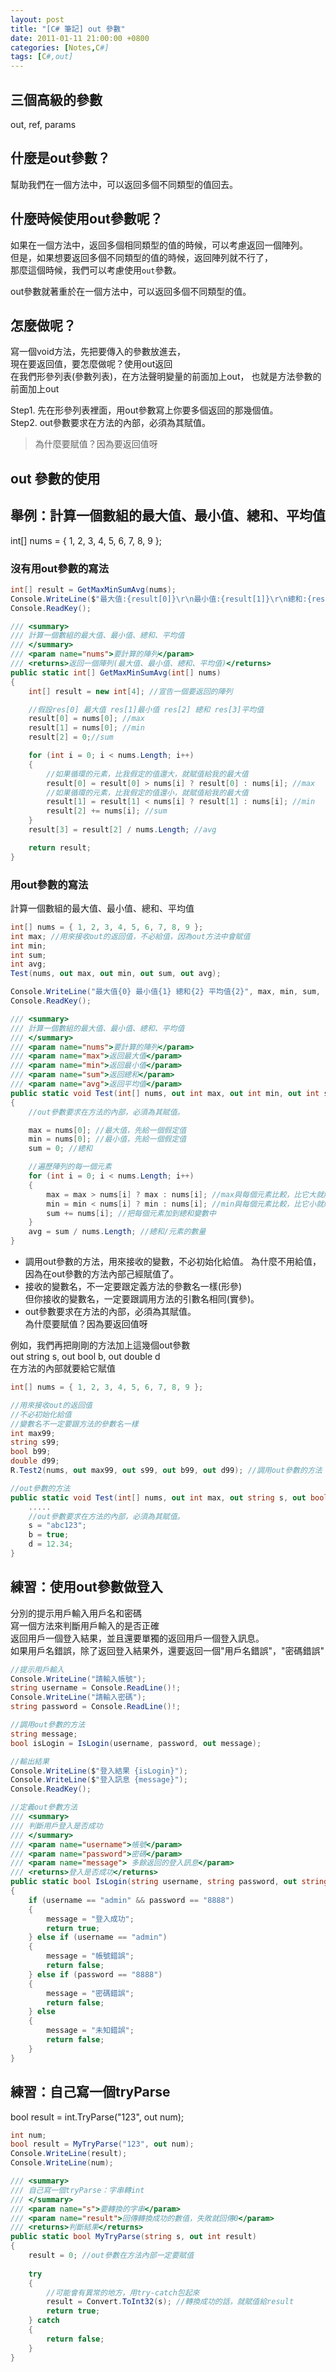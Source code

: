 ```yaml
---
layout: post
title: "[C# 筆記] out 參數"
date: 2011-01-11 21:00:00 +0800
categories: [Notes,C#]
tags: [C#,out]
---
```


## 三個高級的參數
out, ref, params

## 什麼是out參數？
幫助我們在一個方法中，可以返回多個不同類型的值回去。


## 什麼時候使用out參數呢？
如果在一個方法中，返回多個相同類型的值的時候，可以考慮返回一個陣列。    
但是，如果想要返回多個不同類型的值的時候，返回陣列就不行了，    
那麼這個時候，我們可以考慮使用`out`參數。   

out參數就著重於在一個方法中，可以返回多個不同類型的值。

## 怎麼做呢？
寫一個void方法，先把要傳入的參數放進去，    
現在要返回值，要怎麼做呢？使用out返回   
在我們形參列表(參數列表)，在方法聲明變量的前面加上out， 
也就是方法參數的前面加上out    

Step1. 先在形參列表裡面，用out參數寫上你要多個返回的那幾個值。  
Step2. out參數要求在方法的內部，必須為其賦值。      
> 為什麼要賦值？因為要返回值呀

## out 參數的使用
## 舉例：計算一個數組的最大值、最小值、總和、平均值
int[] nums = { 1, 2, 3, 4, 5, 6, 7, 8, 9 };

### 沒有用out參數的寫法
```c#
int[] result = GetMaxMinSumAvg(nums);
Console.WriteLine($"最大值:{result[0]}\r\n最小值:{result[1]}\r\n總和:{result[2]}\r\n平均值:{result[3]}");
Console.ReadKey();

/// <summary>
/// 計算一個數組的最大值、最小值、總和、平均值
/// </summary>
/// <param name="nums">要計算的陣列</param>
/// <returns>返回一個陣列(最大值、最小值、總和、平均值)</returns>
public static int[] GetMaxMinSumAvg(int[] nums)
{
    int[] result = new int[4]; //宣告一個要返回的陣列

    //假設res[0] 最大值 res[1]最小值 res[2] 總和 res[3]平均值
    result[0] = nums[0]; //max
    result[1] = nums[0]; //min
    result[2] = 0;//sum

    for (int i = 0; i < nums.Length; i++)
    {
        //如果循環的元素，比我假定的值還大，就賦值給我的最大值
        result[0] = result[0] > nums[i] ? result[0] : nums[i]; //max
        //如果循環的元素，比我假定的值還小，就賦值給我的最大值
        result[1] = result[1] < nums[i] ? result[1] : nums[i]; //min
        result[2] += nums[i]; //sum
    }
    result[3] = result[2] / nums.Length; //avg

    return result;
}
```

### 用out參數的寫法
計算一個數組的最大值、最小值、總和、平均值
```c#
int[] nums = { 1, 2, 3, 4, 5, 6, 7, 8, 9 };
int max; //用來接收out的返回值，不必給值，因為out方法中會賦值
int min;
int sum;
int avg;
Test(nums, out max, out min, out sum, out avg);

Console.WriteLine("最大值{0} 最小值{1} 總和{2} 平均值{2}", max, min, sum, avg);
Console.ReadKey();

/// <summary>
/// 計算一個數組的最大值、最小值、總和、平均值
/// </summary>
/// <param name="nums">要計算的陣列</param>
/// <param name="max">返回最大值</param>
/// <param name="min">返回最小值</param>
/// <param name="sum">返回總和</param>
/// <param name="avg">返回平均值</param>
public static void Test(int[] nums, out int max, out int min, out int sum, out int avg)
{
    //out參數要求在方法的內部，必須為其賦值。

    max = nums[0]; //最大值，先給一個假定值
    min = nums[0]; //最小值，先給一個假定值
    sum = 0; //總和

    //遍歷陣列的每一個元素
    for (int i = 0; i < nums.Length; i++)
    {
        max = max > nums[i] ? max : nums[i]; //max與每個元素比較，比它大就賦值給它
        min = min < nums[i] ? min : nums[i]; //min與每個元素比較，比它小就賦值給它
        sum += nums[i]; //把每個元素加到總和變數中
    }
    avg = sum / nums.Length; //總和/元素的數量
}
```
- 調用out參數的方法，用來接收的變數，不必初始化給值。
為什麼不用給值，因為在out參數的方法內部己經賦值了。 
- 接收的變數名，不一定要跟定義方法的參數名一樣(形參)    
但你接收的變數名，一定要跟調用方法的引數名相同(實參)。
- out參數要求在方法的內部，必須為其賦值。  
為什麼要賦值？因為要返回值呀   

例如，我們再把剛剛的方法加上這幾個out參數   
out string s, out bool b, out double d  
在方法的內部就要給它賦值
```c#
int[] nums = { 1, 2, 3, 4, 5, 6, 7, 8, 9 };

//用來接收out的返回值
//不必初始化給值
//變數名不一定要跟方法的參數名一樣
int max99;
string s99;
bool b99;
double d99;
R.Test2(nums, out max99, out s99, out b99, out d99); //調用out參數的方法

//out參數的方法
public static void Test(int[] nums, out int max, out string s, out bool b, out double d) {
    .....
    //out參數要求在方法的內部，必須為其賦值。
    s = "abc123";
    b = true;
    d = 12.34;
}
```
## 練習：使用out參數做登入

分別的提示用戶輸入用戶名和密碼  
寫一個方法來判斷用戶輸入的是否正確  
返回用戶一個登入結果，並且還要單獨的返回用戶一個登入訊息。  
如果用戶名錯誤，除了返回登入結果外，還要返回一個"用戶名錯誤"，"密碼錯誤"  

```c#
//提示用戶輸入
Console.WriteLine("請輸入帳號");
string username = Console.ReadLine()!;
Console.WriteLine("請輸入密碼");
string password = Console.ReadLine()!;

//調用out參數的方法
string message;
bool isLogin = IsLogin(username, password, out message);

//輸出結果
Console.WriteLine($"登入結果 {isLogin}");
Console.WriteLine($"登入訊息 {message}");
Console.ReadKey();

//定義out參數方法
/// <summary>
/// 判斷用戶登入是否成功
/// </summary>
/// <param name="username">帳號</param>
/// <param name="password">密碼</param>
/// <param name="message"> 多餘返回的登入訊息</param>
/// <returns>登入是否成功</returns>
public static bool IsLogin(string username, string password, out string message)
{
    if (username == "admin" && password == "8888")
    {
        message = "登入成功";
        return true;
    } else if (username == "admin")
    {
        message = "帳號錯誤";
        return false;
    } else if (password == "8888")
    {
        message = "密碼錯誤";
        return false;
    } else
    {
        message = "未知錯誤";
        return false;
    }
}
```

## 練習：自己寫一個tryParse
bool result = int.TryParse("123", out num);

```c#
int num;
bool result = MyTryParse("123", out num);
Console.WriteLine(result);
Console.WriteLine(num);

/// <summary>
/// 自己寫一個tryParse：字串轉int
/// </summary>
/// <param name="s">要轉換的字串</param>
/// <param name="result">回傳轉換成功的數值，失敗就回傳0</param>
/// <returns>判斷結果</returns>
public static bool MyTryParse(string s, out int result)
{
    result = 0; //out參數在方法內部一定要賦值
    
    try 
    {
        //可能會有異常的地方，用try-catch包起來
        result = Convert.ToInt32(s); //轉換成功的話，就賦值給result
        return true;
    } catch 
    {
        return false;
    }
}
```

